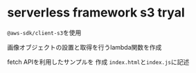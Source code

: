 # serverless framework s3 tryal

`@aws-sdk/client-s3`を使用

画像オブジェクトの設置と取得を行うlambda関数を作成

fetch APIを利用したサンプルを 作成
`index.html`と`index.js`に記述

